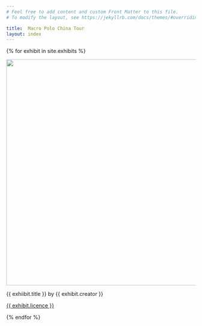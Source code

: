 ```yaml
---
# Feel free to add content and custom Front Matter to this file.
# To modify the layout, see https://jekyllrb.com/docs/themes/#overriding-theme-defaults

title:  Macro Polo China Tour
layout: index
---
```


{% for exhibit in site.exhibits %}

<img src="{{ exhibit.image-url }}"  width = 600> 
<p>{{ exhiibit.title }} by {{ exhibit.creator }}</p>
<p><a href="{{ exhibit.licence-url }}">{{ exhibit.licence }}</a>



{% endfor %}


